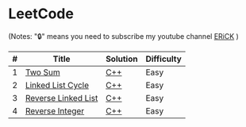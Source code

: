 # LeetCode
(Notes: "🔒" means you need to subscribe my youtube channel [ERiCK](https://www.youtube.com/channel/UCbUjGQ_5IpyrylzplVZKB9w) )


| # | Title | Solution | Difficulty |
|---| ----- | -------- | ---------- |
|1|[Two Sum](https://leetcode.com/problems/two-sum/)| [C++](Two-Sum.cpp)|Easy|
|2|[Linked List Cycle](https://leetcode.com/problems/linked-list-cycle/)| [C++](Linked-List-Cycle.cpp)|Easy|
|3|[Reverse Linked List](https://leetcode.com/problems/reverse-linked-list/)| [C++](Reverse-Linked-List.cpp)|Easy|
|4|[Reverse Integer](https://leetcode.com/problems/reverse-integer/)| [C++](Reverse-Integer.cpp)|Easy|
